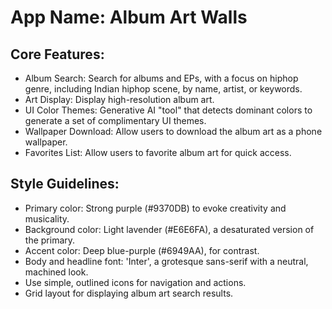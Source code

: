 # **App Name**: Album Art Walls

## Core Features:

- Album Search: Search for albums and EPs, with a focus on hiphop genre, including Indian hiphop scene, by name, artist, or keywords.
- Art Display: Display high-resolution album art.
- UI Color Themes: Generative AI "tool" that detects dominant colors to generate a set of complimentary UI themes.
- Wallpaper Download: Allow users to download the album art as a phone wallpaper.
- Favorites List: Allow users to favorite album art for quick access.

## Style Guidelines:

- Primary color: Strong purple (#9370DB) to evoke creativity and musicality.
- Background color: Light lavender (#E6E6FA), a desaturated version of the primary.
- Accent color: Deep blue-purple (#6949AA), for contrast.
- Body and headline font: 'Inter', a grotesque sans-serif with a neutral, machined look.
- Use simple, outlined icons for navigation and actions.
- Grid layout for displaying album art search results.